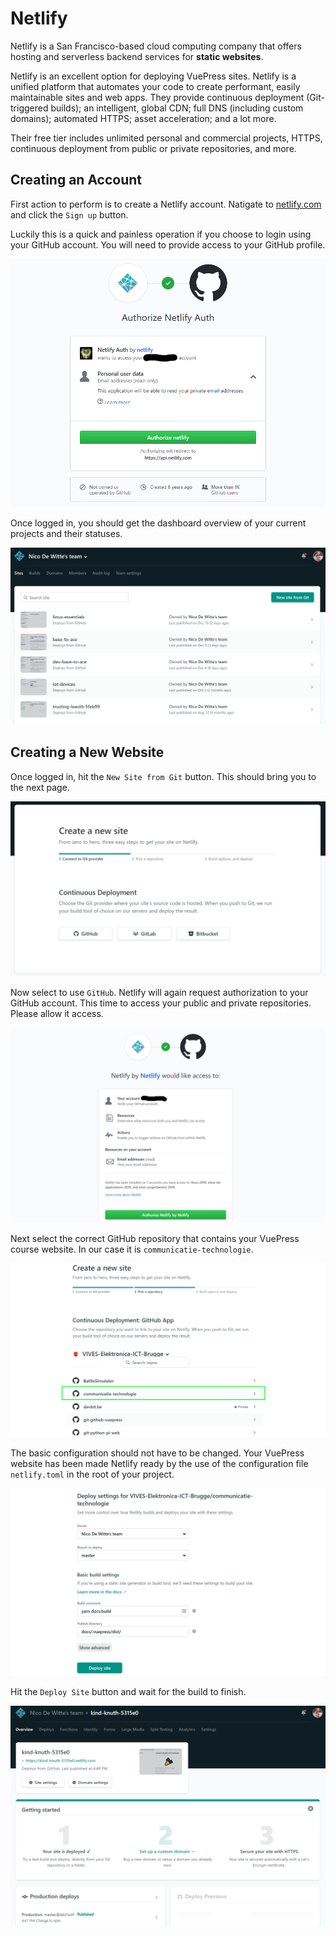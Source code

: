 # Netlify

Netlify is a San Francisco-based cloud computing company that offers hosting and serverless backend services for **static websites**.

Netlify is an excellent option for deploying VuePress sites. Netlify is a unified platform that automates your code to create performant, easily maintainable sites and web apps. They provide continuous deployment (Git-triggered builds); an intelligent, global CDN; full DNS (including custom domains); automated HTTPS; asset acceleration; and a lot more.

Their free tier includes unlimited personal and commercial projects, HTTPS, continuous deployment from public or private repositories, and more.

## Creating an Account

First action to perform is to create a Netlify account. Natigate to [netlify.com](https://www.netlify.com/) and click the `Sign up` button.

Luckily this is a quick and painless operation if you choose to login using your GitHub account. You will need to provide access to your GitHub profile.

![Allow Netlify to Access Your GitHub Profile](./assets/authorization_signup.png)

Once logged in, you should get the dashboard overview of your current projects and their statuses.

![Logged in to Netlify](./assets/logged_in_netlify.png)

## Creating a New Website

Once logged in, hit the `New Site from Git` button. This should bring you to the next page.

![New Site from Git](./assets/new_site_from_git.png)

Now select to use `GitHub`. Netlify will again request authorization to your GitHub account. This time to access your public and private repositories. Please allow it access.

![Authorize Netlify to Access Repositories](./assets/authorization_repos.png)

Next select the correct GitHub repository that contains your VuePress course website. In our case it is `communicatie-technologie`.

![Select the Correct GitHub Repository](./assets/select_github_repo.png)

The basic configuration should not have to be changed. Your VuePress website has been made Netlify ready by the use of the configuration file `netlify.toml` in the root of your project.

![Setup Your Site Deployment](./assets/deploy_settings.png)

Hit the `Deploy Site` button and wait for the build to finish.

![Initial Deploy](./assets/initial_deploy.png)
